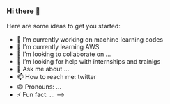 ### Hi there 👋

<!--
**MANN0503/MANN0503** is a ✨ _special_ ✨ repository because its `README.md` (this file) appears on your GitHub profile.
-->
Here are some ideas to get you started:

- 🔭 I’m currently working on machine learning codes
- 🌱 I’m currently learning AWS
- 👯 I’m looking to collaborate on ...
- 🤔 I’m looking for help with internships and trainigs
- 💬 Ask me about ...
- 📫 How to reach me: twitter
- 😄 Pronouns: ...
- ⚡ Fun fact: ...
-->
